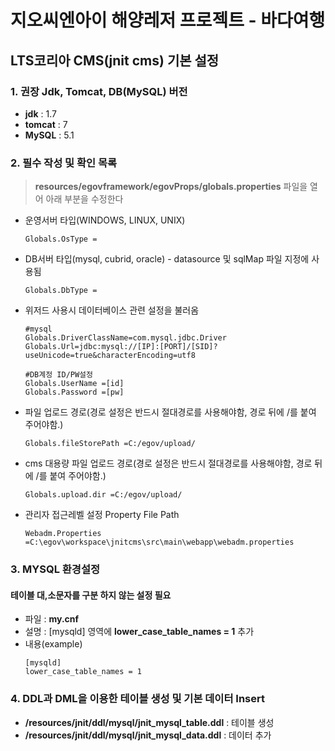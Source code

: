 # 지오씨엔아이 해양레저 프로젝트 - 바다여행


## LTS코리아 CMS(jnit cms) 기본 설정
### 1. 권장 Jdk, Tomcat, DB(MySQL) 버전
* **jdk** : 1.7
* **tomcat** : 7
* **MySQL** : 5.1


### 2. 필수 작성 및 확인 목록
> **resources/egovframework/egovProps/globals.properties** 파일을 열어 아래 부분을 수정한다

* 운영서버 타입(WINDOWS, LINUX, UNIX)
  ```
  Globals.OsType =
  ```

* DB서버 타입(mysql, cubrid, oracle) - datasource 및 sqlMap 파일 지정에 사용됨
  ```
  Globals.DbType =
  ```

* 위저드 사용시 데이터베이스 관련 설정을 불러옴
  ```
  #mysql
  Globals.DriverClassName=com.mysql.jdbc.Driver
  Globals.Url=jdbc:mysql://[IP]:[PORT]/[SID]?useUnicode=true&characterEncoding=utf8
  ```
  ```
  #DB계정 ID/PW설정
  Globals.UserName =[id]
  Globals.Password =[pw]
  ```
 
* 파일 업로드 경로(경로 설정은 반드시 절대경로를 사용해야함, 경로 뒤에 /를 붙여 주어야함.)
  ```
  Globals.fileStorePath =C:/egov/upload/
  ```

* cms 대용량 파일 업로드 경로(경로 설정은 반드시 절대경로를 사용해야함, 경로 뒤에 /를 붙여 주어야함.)
  ```
  Globals.upload.dir =C:/egov/upload/
  ```
 
* 관리자 접근레벨 설정 Property File Path
  ```
  Webadm.Properties =C:\egov\workspace\jnitcms\src\main\webapp\webadm.properties
  ```
 
### 3. MYSQL 환경설정
#### 테이블 대,소문자를 구분 하지 않는 설정 필요
* 파일 : **my.cnf**
* 설명 : [mysqld] 영역에 **lower_case_table_names = 1**  추가
* 내용(example)
  ```
  [mysqld]
  lower_case_table_names = 1
  ```

### 4. DDL과 DML을 이용한 테이블 생성 및 기본 데이터 Insert
  * **/resources/jnit/ddl/mysql/jnit_mysql_table.ddl** : 테이블 생성
  * **/resources/jnit/ddl/mysql/jnit_mysql_data.ddl** : 데이터 추가

